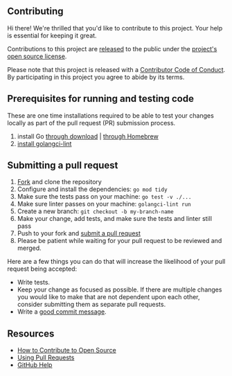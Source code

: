 ## Contributing

[fork]: https://github.com/github/gh-classroom/fork
[pr]: https://github.com/github/gh-classroom/compare
[style]: https://github.com/github/gh-classroom/blob/main/.golangci.yaml
[release-docs]: https://help.github.com/articles/github-terms-of-service/#6-contributions-under-repository-license
[good-commit-msg]: http://tbaggery.com/2008/04/19/a-note-about-git-commit-messages.html

Hi there! We're thrilled that you'd like to contribute to this project. Your help is essential for keeping it great.

Contributions to this project are [released][release-docs] to the public under the [project's open source license](./LICENSE.txt).

Please note that this project is released with a [Contributor Code of Conduct](./CODE-OF-CONDUCT.md). By participating in this project you agree to abide by its terms.

## Prerequisites for running and testing code

These are one time installations required to be able to test your changes locally as part of the pull request (PR) submission process.

1. install Go [through download](https://go.dev/doc/install) | [through Homebrew](https://formulae.brew.sh/formula/go)
1. [install golangci-lint](https://golangci-lint.run/welcome/install/)

## Submitting a pull request

1. [Fork][fork] and clone the repository
1. Configure and install the dependencies: `go mod tidy`
1. Make sure the tests pass on your machine: `go test -v ./...`
1. Make sure linter passes on your machine: `golangci-lint run`
1. Create a new branch: `git checkout -b my-branch-name`
1. Make your change, add tests, and make sure the tests and linter still pass
1. Push to your fork and [submit a pull request][pr]
1. Please be patient while waiting for your pull request to be reviewed and merged.

Here are a few things you can do that will increase the likelihood of your pull request being accepted:

- Write tests.
- Keep your change as focused as possible. If there are multiple changes you would like to make that are not dependent upon each other, consider submitting them as separate pull requests.
- Write a [good commit message][good-commit-msg].

## Resources

- [How to Contribute to Open Source](https://opensource.guide/how-to-contribute/)
- [Using Pull Requests](https://help.github.com/articles/about-pull-requests/)
- [GitHub Help](https://help.github.com)
